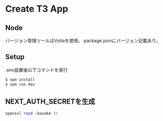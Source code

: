# Create T3 App


## Node
バージョン管理ツールはVoltaを使用。
package.jsonにバージョン記載あり。

## Setup
.env設置後以下コマンドを実行

```bash
$ npm install
$ npm run dev
```


## NEXT_AUTH_SECRETを生成
```ruby:qiita.rb
openssl rand -base64 32
```
